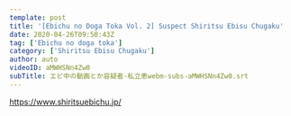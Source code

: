 ```yaml
---
template: post
title: '[Ebichu no Doga Toka Vol. 2] Suspect Shiritsu Ebisu Chugaku'
date: 2020-04-26T09:50:43Z
tag: ['Ebichu no doga toka']
category: ['Shiritsu Ebisu Chugaku']
author: auto 
videoID: aMWHSNn4Zw0
subTitle: エビ中の動画とか容疑者-私立恵webm-subs-aMWHSNn4Zw0.srt
---
```

https://www.shiritsuebichu.jp/

